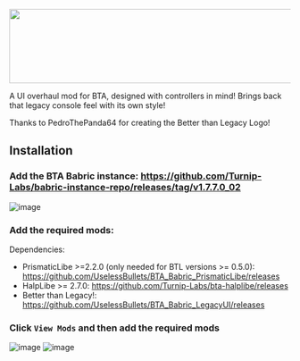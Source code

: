 <p align="center">
  <img width="561" height="133" src="https://github.com/UselessBullets/BTA_Babric_LegacyUI/assets/80850784/703478be-726f-4d92-b08a-1dfbac2e90f5">
</p>

A UI overhaul mod for BTA, designed with controllers in mind!
Brings back that legacy console feel with its own style!

Thanks to PedroThePanda64 for creating the Better than Legacy Logo!

## Installation

### Add the BTA Babric instance: https://github.com/Turnip-Labs/babric-instance-repo/releases/tag/v1.7.7.0_02

![image](https://github.com/UselessBullets/BTA_Babric_LegacyUI/assets/80850784/c08eec73-4215-4387-9d45-29b1c0099a90)

### Add the required mods:
Dependencies:
- PrismaticLibe >=2.2.0 (only needed for BTL versions >= 0.5.0): https://github.com/UselessBullets/BTA_Babric_PrismaticLibe/releases
- HalpLibe >= 2.7.0: https://github.com/Turnip-Labs/bta-halplibe/releases
- Better than Legacy!: https://github.com/UselessBullets/BTA_Babric_LegacyUI/releases

### Click `View Mods` and then add the required mods
![image](https://github.com/UselessBullets/BTA_Babric_LegacyUI/assets/80850784/73df17b9-9270-41a0-8df4-91f3322ca24b)
![image](https://github.com/UselessBullets/BTA_Babric_LegacyUI/assets/80850784/62a9d44f-21bd-4c57-9660-d17f742d39fa)
